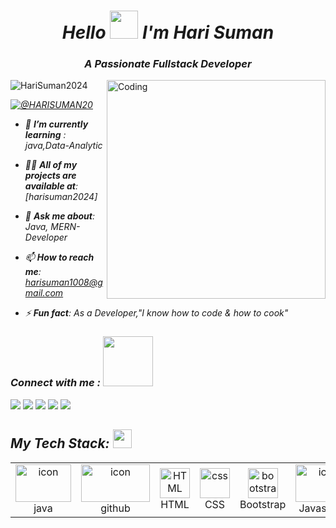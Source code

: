 
***<h1 align="center">Hello <img src="https://emojis.slackmojis.com/emojis/images/1577305505/7373/hand_wave.gif?1577305505" width="45" /> I'm Hari Suman</h1>***
***<h3 align="center"><b>A Passionate Fullstack Developer </h3></b>***

<img align="center" src="https://camo.githubusercontent.com/cdc9f911347b8fb8f066e59c387054c1b56b0c4c9343624a368ba0a5516c0ab7/68747470733a2f2f7732776562736f6c7574696f6e732e636f6d2f696d616765732f66756c6c737461636b646576656c6f7065722e676966" alt="HariSuman2024" />

<img align="right" alt="Coding" width="350" src="https://user-images.githubusercontent.com/52041719/130401352-33781db0-a1f7-4d09-ba9e-a2f3e1ba081f.gif"/>
<br>


<p align="left"><em> <a href="https://twitter.com/HARISUMAN20" target="blank"><img src="https://img.shields.io/twitter/follow/Harisuman20?logo=twitter&style=for-the-badge" alt="@HARISUMAN20" /></a> </p>

 - 🌱 ***I’m currently learning*** :  *java,Data-Analytic*

- 👨‍💻 ***All of my projects are available at***: [harisuman2024]

- 💬 ***Ask me about***: *Java, MERN-Developer*

- 📫 ***How to reach me***: *harisuman1008@gmail.com*

- ⚡ ***Fun fact***: *As a Developer,"I know how to code & how to cook"*



<h3><em>Connect with me</em> :  <img src="https://raw.githubusercontent.com/ShahriarShafin/ShahriarShafin/main/Assets/handshake.gif" width="80" /></h3>
<p align="left">
  <a href="https://www.linkedin.com/in/hari-suman-b97483213/">
<img src="https://img.shields.io/badge/LinkedIn-0077B5?style=for-the-badge&logo=linkedin&logoColor=white"></a>
  <a href="Nope"><img src="https://img.shields.io/badge/instagram-d11b59?style=for-the-badge&logo=instagram&logoColor=white"></a>
 <a href="https://twitter.com/HARISUMAN20"><img src="https://img.shields.io/badge/Twitter-1DA1F2?style=for-the-badge&logo=twitter&logoColor=white"></a>
 <a href="https://www.youtube.com"><img src="https://img.shields.io/badge/YouTube-FF0000?style=for-the-badge&logo=youtube&logoColor=white"></a>
 <a href="https://www.spotify.com/in-en/account/overview/"><img src="https://img.shields.io/badge/Spotify-1ED760?&style=for-the-badge&logo=spotify&logoColor=white"></a>                   


                       
 <h2 align="left" border="0"><em>My Tech Stack:</em> <img src="https://camo.githubusercontent.com/beb64ff21c883e318e4f5db5231c2ba4175705bea1c9249e82a41ab375db4f75/68747470733a2f2f6d65646961322e67697068792e636f6d2f6d656469612f51737347456d706b79454f684243623765312f67697068792e6769663f6369643d656366303565343761306e336769316266716e74716d6f62386739616964316f796a327772336473336d67373030626c267269643d67697068792e676966" width="30"/></h2>


  

 ***<table>***
  <tr>
   <td align="center" width="90">
          <img src="https://techstack-generator.vercel.app/java-icon.svg" alt="icon" width="89" height="60" />
        <br>java 
     </td>
<!--     <td align="center" width="90">
        <img src="https://techstack-generator.vercel.app/django-icon.svg" alt="icon" width="89" height="60" />
      <br>Django
    </td> -->
     <td align="center" width="90">
         <img src="https://cdn-icons-png.flaticon.com/128/2111/2111374.png" alt="icon" width="110" height="60"  />
       <br>github                                                                                             
     </td>
      
     
   <td align="center"  width="90">
        <img src="https://skillicons.dev/icons?i=html" width="48" height="48" alt="HTML" />
      <br>HTML
    </td>
   <td align="center" width="90">
        <img src="https://skillicons.dev/icons?i=css" width="48" height="48" alt="css" />
      <br>CSS
    </td>
   <td align="center"  width="90">
        <img src="https://skillicons.dev/icons?i=bootstrap" width="48" height="48" alt="bootstrap" />
      <br>Bootstrap
    </td>
   <td align="center" width="90">
        <img src="https://techstack-generator.vercel.app/js-icon.svg" alt="icon" width="89" height="60" />
      <br>Javascript
    </td>
  <td align="center" width="90">
       <img src="https://techstack-generator.vercel.app/mysql-icon.svg" alt="icon" width="89" height="60" />       
     <br>SQL  
      </td>
  














 
  




     































